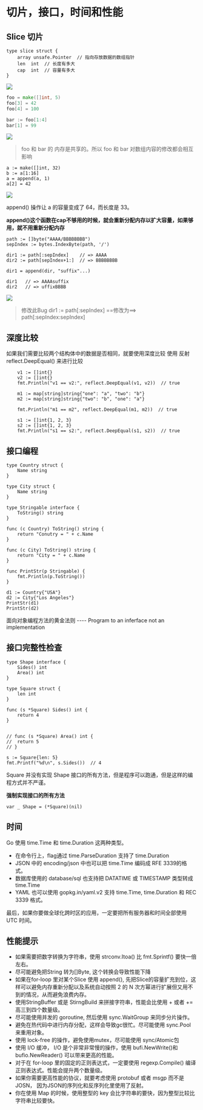 # 切片，接口，时间和性能

## Slice 切片
```
type slice struct {
    array unsafe.Pointer  // 指向存放数据的数组指针
    len  int  // 长度有多大
    cap  int  // 容量有多大
}
```
![](https://static001.geekbang.org/resource/image/ea/80/eac9bc362064f5cba58d663d3dde8780.png)

```go
foo = make([]int, 5)
foo[3] = 42
foo[4] = 100

bar := foo[1:4]
bar[1] = 99
```
![](https://static001.geekbang.org/resource/image/fb/c6/fb0574yye57002dfc435efe9db3c88c6.png)

> foo 和 bar 的 内存是共享的。所以 foo 和 bar 对数组内容的修改都会相互影响

```
a := make([]int, 32)
b := a[1:16]
a = append(a, 1)
a[2] = 42
```
![](https://static001.geekbang.org/resource/image/9a/13/9a29d71d309616f6092f6bea23f30013.png)

append() 操作让 a 的容量变成了 64，而长度是 33。

**append()这个函数在cap不够用的时候，就会重新分配内存以扩大容量，如果够用，就不用重新分配内存**


```
path := []byte("AAAA/BBBBBBBB")
sepIndex := bytes.IndexByte(path, '/')

dir1 := path[:sepIndex]    // => AAAA
dir2 := path[sepIndex+1:]  // => BBBBBBBB

dir1 = append(dir, "suffix"...)

dir1   // => AAAAsuffix
dir2   // => uffixBBBB
```
![](https://static001.geekbang.org/resource/image/17/aa/1727ca49dfe2e6a73627a52a899535aa.png)

> 修改此Bug
> dir1 := path[:sepIndex] ==修改为==>  path[:sepIndex:sepIndex]

## 深度比较

如果我们需要比较两个结构体中的数据是否相同，就要使用深度比较
使用 反射 reflect.DeepEqual() 来进行比较

```
	v1 := []int{}
	v2 := []int{}
	fmt.Println("v1 == v2:", reflect.DeepEqual(v1, v2))  // true

	m1 := map[string]string{"one": "a", "two": "b"}
	m2 := map[string]string{"two": "b", "one": "a"}

	fmt.Println("m1 == m2", reflect.DeepEqual(m1, m2))  // true

	s1 := []int{1, 2, 3}
	s2 := []int{1, 2, 3}
	fmt.Println("s1 == s2:", reflect.DeepEqual(s1, s2))  // true
```
## 接口编程

```
type Country struct {
	Name string
}

type City struct {
	Name string
}

type Stringable interface {
	ToString() string
}

func (c Country) ToString() string {
	return "Conutry = " + c.Name
}

func (c City) ToString() string {
	return "City = " + c.Name
}

func PrintStr(p Stringable) {
	fmt.Println(p.ToString())
}

d1 := Country{"USA"}
d2 := City{"Los Angeles"}
PrintStr(d1)
PrintStr(d2)
```
面向对象编程方法的黄金法则 ---- Program to an inferface not an implementation

## 接口完整性检查


```
type Shape interface {
	Sides() int
	Area() int
}

type Square struct {
	len int
}

func (s *Square) Sides() int {
	return 4
}

 
// func (s *Square) Area() int {
// 	return 5
// }

s := Square{len: 5}
fmt.Printf("%d\n", s.Sides())  // 4
```
Square 并没有实现 Shape 接口的所有方法，但是程序可以跑通，但是这样的编程方式并不严谨。

**强制实现接口的所有方法**
```
var _ Shape = (*Square)(nil)
```

## 时间

Go 使用 time.Time  和 time.Duration 这两种类型。

- 在命令行上，flag通过 time.ParseDuration 支持了 time.Duration
- JSON 中的 encoding/json 中也可以把 time.Time 编码成 RFE 3339的格式。
- 数据库使用的 database/sql 也支持把 DATATIME 或 TIMESTAMP 类型转成time.Time
- YAML 也可以使用 gopkg.in/yaml.v2 支持 time.Time, time.Duration 和 REC 3339 格式。

最后，如果你要做全球化跨时区的应用，一定要把所有服务器和时间全部使用 UTC 时间。

## 性能提示

- 如果需要把数字转换为字符串，使用 strconv.Itoa() 比 fmt.Sprintf() 要快一倍左右。
- 尽可能避免把String 转为[]Byte, 这个转换会导致性能下降
- 如果在for-loop 里对某个Slice 使用 append(), 先把Slice的容量扩充到位，这样可以避免内存重新分配以及系统自动按照 2 的 N 次方幂进行扩展但又用不到的情况，从而避免浪费内存。
- 使用StringBuffer 或是 StirngBuild 来拼接字符串，性能会比使用 + 或者 += 高三到四个数量级。
- 尽可能使用并发的 goroutine, 然后使用 sync.WaitGroup 来同步分片操作。
- 避免在热代码中进行内存分配，这样会导致gc很忙。尽可能使用 sync.Pool 来重用对象。
- 使用 lock-free 的操作，避免使用mutex，尽可能使用 sync/Atomic包
- 使用 I/O 缓冲， I/O 是个非常非常慢的操作，使用 bufi.NewWrite()和 bufio.NewReader() 可以带来更高的性能。
- 对于在 for-loop 里的固定的正则表达式，一定要使用 regexp.Compile() 编译正则表达式。性能会提升两个数量级。
- 如果你需要更高性能的协议，就要考虑使用 protobuf 或者 msgp 而不是JOSN， 因为JSON的序列化和反序列化里使用了反射。
- 你在使用 Map 的时候，使用整型的 key 会比字符串的要快，因为整型比较比字符串比较要快。
